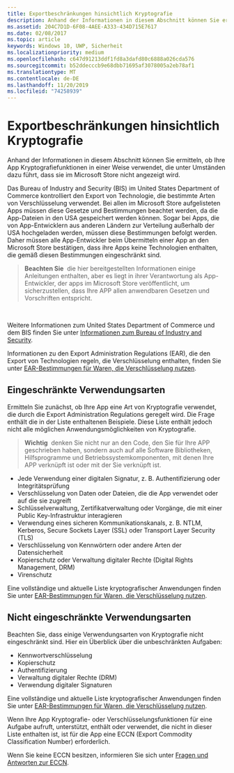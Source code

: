 ```yaml
---
title: Exportbeschränkungen hinsichtlich Kryptografie
description: Anhand der Informationen in diesem Abschnitt können Sie ermitteln, ob Ihre App Kryptografiefunktionen in einer Weise verwendet, die unter Umständen dazu führt, dass sie im Microsoft Store nicht angezeigt wird.
ms.assetid: 204C7D1D-6F08-4AEE-A333-434D715E7617
ms.date: 02/08/2017
ms.topic: article
keywords: Windows 10, UWP, Sicherheit
ms.localizationpriority: medium
ms.openlocfilehash: c647d91213ddf1fd8a3dafd80c6888a026cda576
ms.sourcegitcommit: b52ddecccb9e68dbb71695af3078005a2eb78af1
ms.translationtype: MT
ms.contentlocale: de-DE
ms.lasthandoff: 11/20/2019
ms.locfileid: "74258939"
---
```

# <a name="export-restrictions-on-cryptography"></a>Exportbeschränkungen hinsichtlich Kryptografie



Anhand der Informationen in diesem Abschnitt können Sie ermitteln, ob Ihre App Kryptografiefunktionen in einer Weise verwendet, die unter Umständen dazu führt, dass sie im Microsoft Store nicht angezeigt wird.

Das Bureau of Industry and Security (BIS) im United States Department of Commerce kontrolliert den Export von Technologie, die bestimmte Arten von Verschlüsselung verwendet. Bei allen im Microsoft Store aufgelisteten Apps müssen diese Gesetze und Bestimmungen beachtet werden, da die App-Dateien in den USA gespeichert werden können. Sogar bei Apps, die von App-Entwicklern aus anderen Ländern zur Verteilung außerhalb der USA hochgeladen werden, müssen diese Bestimmungen befolgt werden. Daher müssen alle App-Entwickler beim Übermitteln einer App an den Microsoft Store bestätigen, dass ihre Apps keine Technologien enthalten, die gemäß diesen Bestimmungen eingeschränkt sind.

> **Beachten Sie**  die hier bereitgestellten Informationen einige Anleitungen enthalten, aber es liegt in ihrer Verantwortung als App-Entwickler, der apps im Microsoft Store veröffentlicht, um sicherzustellen, dass Ihre APP allen anwendbaren Gesetzen und Vorschriften entspricht.

 

Weitere Informationen zum United States Department of Commerce und dem BIS finden Sie unter [Informationen zum Bureau of Industry and Security](https://www.bis.doc.gov/about/index.htm).

Informationen zu den Export Administration Regulations (EAR), die den Export von Technologien regeln, die Verschlüsselung enthalten, finden Sie unter [EAR-Bestimmungen für Waren, die Verschlüsselung nutzen](https://www.bis.doc.gov/index.php/policy-guidance/encryption).

## <a name="governed-uses"></a>Eingeschränkte Verwendungsarten

Ermitteln Sie zunächst, ob Ihre App eine Art von Kryptografie verwendet, die durch die Export Administration Regulations geregelt wird. Die Frage enthält die in der Liste enthaltenen Beispiele. Diese Liste enthält jedoch nicht alle möglichen Anwendungsmöglichkeiten von Kryptografie.

> **Wichtig**  denken Sie nicht nur an den Code, den Sie für Ihre APP geschrieben haben, sondern auch auf alle Software Bibliotheken, Hilfsprogramme und Betriebssystemkomponenten, mit denen Ihre APP verknüpft ist oder mit der Sie verknüpft ist.

-   Jede Verwendung einer digitalen Signatur, z. B. Authentifizierung oder Integritätsprüfung
-   Verschlüsselung von Daten oder Dateien, die die App verwendet oder auf die sie zugreift
-   Schlüsselverwaltung, Zertifikatverwaltung oder Vorgänge, die mit einer Public Key-Infrastruktur interagieren
-   Verwendung eines sicheren Kommunikationskanals, z. B. NTLM, Kerberos, Secure Sockets Layer (SSL) oder Transport Layer Security (TLS)
-   Verschlüsselung von Kennwörtern oder andere Arten der Datensicherheit
-   Kopierschutz oder Verwaltung digitaler Rechte (Digital Rights Management, DRM)
-   Virenschutz

Eine vollständige und aktuelle Liste kryptografischer Anwendungen finden Sie unter [EAR-Bestimmungen für Waren, die Verschlüsselung nutzen](https://www.bis.doc.gov/index.php/policy-guidance/encryption).

## <a name="non-restricted-uses"></a>Nicht eingeschränkte Verwendungsarten

Beachten Sie, dass einige Verwendungsarten von Kryptografie nicht eingeschränkt sind. Hier ein Überblick über die unbeschränkten Aufgaben:

-   Kennwortverschlüsselung
-   Kopierschutz
-   Authentifizierung
-   Verwaltung digitaler Rechte (DRM)
-   Verwendung digitaler Signaturen

Eine vollständige und aktuelle Liste kryptografischer Anwendungen finden Sie unter [EAR-Bestimmungen für Waren, die Verschlüsselung nutzen](https://www.bis.doc.gov/index.php/policy-guidance/encryption).

Wenn Ihre App Kryptografie- oder Verschlüsselungsfunktionen für eine Aufgabe aufruft, unterstützt, enthält oder verwendet, die nicht in dieser Liste enthalten ist, ist für die App eine ECCN (Export Commodity Classification Number) erforderlich.

Wenn Sie keine ECCN besitzen, informieren Sie sich unter [Fragen und Antworten zur ECCN](https://www.bis.doc.gov/licensing/do_i_needaneccn.html).
